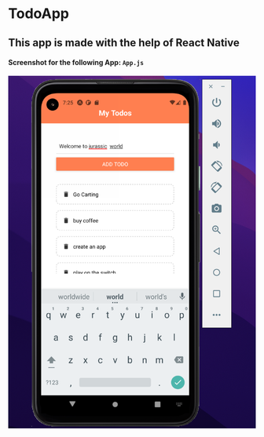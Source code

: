 # TodoApp
## This app is made with the help of React Native

#### Screenshot for the following App: ``` App.js ```

<div align="center">
<img src="images/Ss1.png">
</ div>
